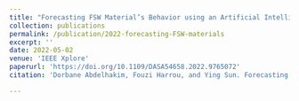 ```yaml
---
title: "Forecasting FSW Material’s Behavior using an Artificial Intelligence-Driven Approach"
collection: publications
permalink: /publication/2022-forecasting-FSW-materials
excerpt: ''
date: 2022-05-02
venue: 'IEEE Xplore'
paperurl: 'https://doi.org/10.1109/DASA54658.2022.9765072'
citation: 'Dorbane Abdelhakim, Fouzi Harrou, and Ying Sun. Forecasting fsw material’s behavior using an artificial intelligence-driven approach. In 2022 International Conference on Decision Aid Sciences and Applications (DASA), pages 1553–1557. IEEE, 2022.'

---
```

